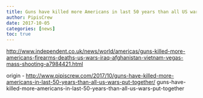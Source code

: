 ```yaml
---
title: Guns have killed more Americans in last 50 years than all US wars put together
author: PipisCrew
date: 2017-10-05
categories: [news]
toc: true
---
```


http://www.independent.co.uk/news/world/americas/guns-killed-more-americans-firearms-deaths-us-wars-iraq-afghanistan-vietnam-vegas-mass-shooting-a7984421.html

origin - http://www.pipiscrew.com/2017/10/guns-have-killed-more-americans-in-last-50-years-than-all-us-wars-put-together/ guns-have-killed-more-americans-in-last-50-years-than-all-us-wars-put-together